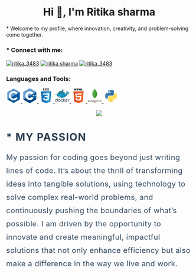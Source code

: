 
<h1 align="center">Hi 👋, I'm Ritika sharma</h1>
* Welcome to my profile, where innovation, creativity, and problem-solving come together.
<h3 align="left">* Connect with me:</h3>
<p align="left">
<a href="https://dev.to/ritika_3483" target="blank"><img align="center" src="https://raw.githubusercontent.com/rahuldkjain/github-profile-readme-generator/master/src/images/icons/Social/devto.svg" alt="ritika_3483" height="30" width="40" /></a>
<a href="https://linkedin.com/in/ritika sharma" target="blank"><img align="center" src="https://raw.githubusercontent.com/rahuldkjain/github-profile-readme-generator/master/src/images/icons/Social/linked-in-alt.svg" alt="ritika sharma" height="30" width="40" /></a>
<a href="https://instagram.com/ritika_3483" target="blank"><img align="center" src="https://raw.githubusercontent.com/rahuldkjain/github-profile-readme-generator/master/src/images/icons/Social/instagram.svg" alt="ritika_3483" height="30" width="40" /></a>
</p>

<h3 align="left">Languages and Tools:</h3>
<p align="left"> <a href="https://www.cprogramming.com/" target="_blank" rel="noreferrer"> <img src="https://raw.githubusercontent.com/devicons/devicon/master/icons/c/c-original.svg" alt="c" width="40" height="40"/> </a> <a href="https://www.w3schools.com/cpp/" target="_blank" rel="noreferrer"> <img src="https://raw.githubusercontent.com/devicons/devicon/master/icons/cplusplus/cplusplus-original.svg" alt="cplusplus" width="40" height="40"/> </a> <a href="https://www.w3schools.com/css/" target="_blank" rel="noreferrer"> <img src="https://raw.githubusercontent.com/devicons/devicon/master/icons/css3/css3-original-wordmark.svg" alt="css3" width="40" height="40"/> </a> <a href="https://www.docker.com/" target="_blank" rel="noreferrer"> <img src="https://raw.githubusercontent.com/devicons/devicon/master/icons/docker/docker-original-wordmark.svg" alt="docker" width="40" height="40"/> </a> <a href="https://www.w3.org/html/" target="_blank" rel="noreferrer"> <img src="https://raw.githubusercontent.com/devicons/devicon/master/icons/html5/html5-original-wordmark.svg" alt="html5" width="40" height="40"/> </a> <a href="https://www.mongodb.com/" target="_blank" rel="noreferrer"> <img src="https://raw.githubusercontent.com/devicons/devicon/master/icons/mongodb/mongodb-original-wordmark.svg" alt="mongodb" width="40" height="40"/> </a> <a href="https://www.python.org" target="_blank" rel="noreferrer"> <img src="https://raw.githubusercontent.com/devicons/devicon/master/icons/python/python-original.svg" alt="python" width="40" height="40"/> </a> </p>
<div align="center">
<img src="banner.png" align = "center"/>
</div>
  <h2 style="font-size: 28px; color: #2c3e50; font-weight: 700; margin-bottom: 20px; letter-spacing: 1.5px; text-transform: uppercase;">
   * My passion
  </h2>
  <p style="font-size: 20px; color: #34495e; line-height: 1.8; margin: 0; font-weight: 400; letter-spacing: 0.5px;">
   My passion for coding goes beyond just writing lines of code. It’s about the thrill of transforming ideas into tangible solutions, using technology to solve complex real-world problems, and continuously pushing the boundaries of what’s possible. I am driven by the opportunity to innovate and create meaningful, impactful solutions that not only enhance efficiency but also make a difference in the way we live and work.
  </p>
</div>



